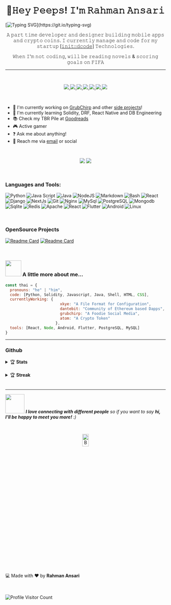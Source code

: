 <h1 align="center">👋𝙷𝚎𝚢 𝙿𝚎𝚎𝚙𝚜! 𝙸'𝚖 𝚁𝚊𝚑𝚖𝚊𝚗 𝙰𝚗𝚜𝚊𝚛𝚒</h1>

[![Typing SVG](https://readme-typing-svg.herokuapp.com?font=comfortaa&color=016EEA&size=24&width=500&lines=An+Alien+From+Mars;Open-Source+Developer;Avid+Gamer;and+a+Technopreneur!;Nice+to+meet+you...)](https://git.io/typing-svg)

<p align="center">
𝙰 𝚙𝚊𝚛𝚝 𝚝𝚒𝚖𝚎 𝚍𝚎𝚟𝚎𝚕𝚘𝚙𝚎𝚛 𝚊𝚗𝚍 𝚍𝚎𝚜𝚒𝚐𝚗𝚎𝚛 𝚋𝚞𝚒𝚕𝚍𝚒𝚗𝚐 𝚖𝚘𝚋𝚒𝚕𝚎 𝚊𝚙𝚙𝚜 𝚊𝚗𝚍 𝚌𝚛𝚢𝚙𝚝𝚘 𝚌𝚘𝚒𝚗𝚜.  𝙸 𝚌𝚞𝚛𝚛𝚎𝚗𝚝𝚕𝚢 𝚖𝚊𝚗𝚊𝚐𝚎 𝚊𝚗𝚍 𝚌𝚘𝚍𝚎 𝚏𝚘𝚛 𝚖𝚢 𝚜𝚝𝚊𝚛𝚝𝚞𝚙 <a href="https://github.com/initdcodedev">[𝚒𝚗𝚒𝚝::𝚍𝚌𝚘𝚍𝚎]</a> 𝚃𝚎𝚌𝚑𝚗𝚘𝚕𝚘𝚐𝚒𝚎𝚜.
</p>

<p align="center"> 
𝚆𝚑𝚎𝚗 𝙸'𝚖 𝚗𝚘𝚝 𝚌𝚘𝚍𝚒𝚗𝚐, 𝚠𝚒𝚕𝚕 𝚋𝚎 𝚛𝚎𝚊𝚍𝚒𝚗𝚐 𝚗𝚘𝚟𝚎𝚕𝚜 & 𝚜𝚌𝚘𝚛𝚒𝚗𝚐 𝚐𝚘𝚊𝚕𝚜 𝚘𝚗 𝙵𝙸𝙵𝙰 

</p>

---

</br>

<p align="center">
  <a href="https://www.facebook.com/Rahman.Abdur.11"> <img src="https://img.shields.io/badge/Facebook-1877F2?style=for-the-badge&logo=facebook&logoColor=white"> </a>
  <a href="https://www.instagram.com/failedtamilian/"> <img src="https://img.shields.io/badge/Instagram-E4405F?style=for-the-badge&logo=instagram&logoColor=white"> </a>
  <a href="https://twitter.com/failedtamilian"> <img src="https://img.shields.io/badge/Twitter-1DA1F2?style=for-the-badge&logo=twitter&logoColor=white"> </a>
  <a href="https://www.linkedin.com/in/mohamed-abdur-rahman-a644877a"> <img src="https://img.shields.io/badge/LinkedIn-0077B5?style=for-the-badge&logo=linkedin&logoColor=white"> </a>
  <a href="bitclout.com/u/abdurrahman"> <img src="https://img.shields.io/badge/Bitclout-000000?style=for-the-badge&logo=bitclout&logoColor=white"> </a>
  <a href="https://owl.hashnode.dev/"> <img src="https://img.shields.io/badge/hashnode-3726FF?style=for-the-badge&logo=hashnode&logoColor=white"> </a>
  <a href="https://dev.to/rahmanansari"> <img src="https://img.shields.io/badge/dev.to-000000?style=for-the-badge&logo=dev.to&logoColor=white"> </a>

</p>

</br>

 - :wrench: I'm currently working on [GrubChirp](https://github.com/grubchirp) and other [side projects]()!
 - :dart: I'm currently learning Solidity, DRF, React Native and DB Engineering
 - :books: Check my TBR Pile at [Goodreads](https://www.goodreads.com/aaryanrahi)
 - :video_game: Active gamer
 - :question: Ask me about anything!
 - :e-mail: Reach me via [email](mailto:iamrahmanansari@gmail.com) or social

</br>

<p align="center">
<img src="https://img.shields.io/discord/848894520636473386?color=blue&label=Discord&style=for-the-badge">
<img src="https://img.shields.io/gitter/room/RahmanAnsari/general-chat?color=%23e62e61&label=CHAT&style=for-the-badge">
</p>
   
</br>

### Languages and Tools:
![Python](https://img.shields.io/badge/Python-3776AB?style=for-the-badge&logo=python&logoColor=white)
![Java Script](https://img.shields.io/badge/JavaScript-F7DF1E?style=for-the-badge&logo=javascript&logoColor=black)
![Java](https://img.shields.io/badge/Java-ED8B00?style=for-the-badge&logo=java&logoColor=white)
![NodeJS](https://img.shields.io/badge/Node.js-43853D?style=for-the-badge&logo=node-dot-js&logoColor=white)
![Markdown](https://img.shields.io/badge/Markdown-000000?style=for-the-badge&logo=markdown&logoColor=white)
![Bash](https://img.shields.io/badge/Shell_Script-121011?style=for-the-badge&logo=gnu-bash&logoColor=white)
![React](https://img.shields.io/badge/React-20232A?style=for-the-badge&logo=react&logoColor=61DAFB)
![Django](https://img.shields.io/badge/Django-092E20?style=for-the-badge&logo=django&logoColor=green)
![NextJs](https://img.shields.io/badge/next.js-000000?style=for-the-badge&logo=next-dot-js&logoColor=white)
![Git](https://img.shields.io/badge/Git-F05032?style=for-the-badge&logo=git&logoColor=white)
![Nginx](https://img.shields.io/badge/Nginx-009639?style=for-the-badge&logo=nginx&logoColor=white)
![MySql](https://img.shields.io/badge/MySQL-00000F?style=for-the-badge&logo=mysql&logoColor=white)
![PostgreSQL](https://img.shields.io/badge/PostgreSQL-316192?style=for-the-badge&logo=postgresql&logoColor=white)
![Mongodb](https://img.shields.io/badge/MongoDB-4EA94B?style=for-the-badge&logo=mongodb&logoColor=white)
![Sqlite](https://img.shields.io/badge/SQLite-07405E?style=for-the-badge&logo=sqlite&logoColor=white)
![Redis](https://img.shields.io/badge/redis-%23DD0031.svg?&style=for-the-badge&logo=redis&logoColor=white)
![Apache](https://img.shields.io/badge/Cassandra-1287B1?style=for-the-badge&logo=apache%20cassandra&logoColor=white)
![React](https://img.shields.io/badge/React_Native-20232A?style=for-the-badge&logo=react&logoColor=61DAFB)
![Flutter](https://img.shields.io/badge/Flutter-02569B?style=for-the-badge&logo=flutter&logoColor=white)
![Android](https://img.shields.io/badge/Android-3DDC84?style=for-the-badge&logo=android&logoColor=white)
![Linux](https://img.shields.io/badge/Linux-FCC624?style=for-the-badge&logo=linux&logoColor=black)

</br>

### OpenSource Projects

[![Readme Card](https://github-readme-stats.vercel.app/api/pin/?username=RahmanAnsari&repo=xkye-lang)](https://github.com/RahmanAnsari/xkye-lang)
[![Readme Card](https://github-readme-stats.vercel.app/api/pin/?username=RahmanAnsari&repo=xkye_python)](https://github.com/RahmanAnsari/xkye_python)

</br>

### <img src="https://media.giphy.com/media/VgCDAzcKvsR6OM0uWg/giphy.gif" width="50"> A little more about me...  

```javascript
const thai = {
  pronouns: "he" | "him",
  code: [Python, Solidity, Javascript, Java, Shell, HTML, CSS],
  currentlyWorking: {
                        xkye: "A File Format for Configuration",
                        dantebit: "Community of Ethereum based Dapps",
                        grubchirp: "A Foodie Social Media",
                        atom: "A Crypto Token"
                      },
  tools: [React, Node, Android, Flutter, PostgreSQL, MySQL]
}
```

---

### Github
<details>
  <summary>&#127942 <b>Stats</b></summary>
  
</br>

[![Top Langs](https://github-readme-stats.vercel.app/api/top-langs/?username=RahmanAnsari)](https://github.com/RahmanAnsari/RahmanAnsari)

</br>

[![Anurag's GitHub stats](https://github-readme-stats.vercel.app/api?username=RahmanAnsari&show_icons=true)](https://github.com/RahmanAnsari/RahmanAnsari)
</details>

</br>

<details>
  <summary>&#127942 <b>Streak</b></summary>
  
</br>

[![GitHub Streak](https://github-readme-streak-stats.herokuapp.com?user=RahmanAnsari&theme=radical)](https://git.io/streak-stats)
</details>


</br>

---

<img src="https://media.giphy.com/media/LnQjpWaON8nhr21vNW/giphy.gif" width="60"> <em><b>I love connecting with different people</b> so if you want to say <b>hi, I'll be happy to meet you more!</b> :)</em>

</br>

<p align="center">
<a href="https://www.buymeacoffee.com/rahmanansari" target="_blank"><img src="https://raw.githubusercontent.com/appcraftstudio/buymeacoffee/master/Images/snapshot-bmc-button.png" alt="Buy Me A Coffee" width="20%" height="10%"></a>
</p>

</br>

:computer: Made with :heart: by **Rahman Ansari**

</br>

![Profile Visitor Count](https://komarev.com/ghpvc/?username=RahmanAnsari)



